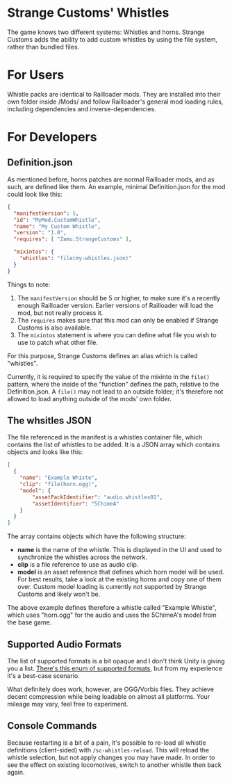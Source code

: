 # Strange Customs' Whistles

The game knows two different systems: Whistles and horns. Strange Customs adds the ability to add custom whistles by using the file system, rather than bundled files.

# For Users

Whistle packs are identical to Railloader mods. They are installed into their own folder inside /Mods/ and follow Railloader's general mod loading rules,
including dependencies and inverse-dependencies.


# For Developers

## Definition.json
As mentioned before, horns patches are normal Railloader mods, and as such, are defined like them. An example, minimal Definition.json for the mod could look like this:

```json
{
  "manifestVersion": 5,
  "id": "MyMod.CustomWhistle",
  "name": "My Custom Whistle",
  "version": "1.0",
  "requires": [ "Zamu.StrangeCustoms" ],

  "mixintos": {
    "whistles": "file(my-whistles.json)"
  }
}
```

Things to note:

1. The `manifestVersion` should be 5 or higher, to make sure it's a recently enough Railloader version. Earlier versions of Railloader will load the mod, but not
   really process it.
1. The `requires` makes sure that this mod can only be enabled if Strange Customs is also available.
1. The `mixintos` statement is where you can define what file you wish to use to patch what other file.

For this purpose, Strange Customs defines an alias which is called "whistles".

Currently, it is required to specify the value of the mixinto in the `file()` pattern, where the inside of the "function" defines the path, relative to the Definition.json.
A `file()` may not lead to an outside folder; it's therefore not allowed to load anything outside of the mods' own folder.

## The whsitles JSON
The file referenced in the manifest is a whistles container file, which contains the list of whistles to be added. It is a JSON array which contains objects and looks like this:

```json
[
  {
    "name": "Example Whiste",
    "clip": "file(horn.ogg)",
    "model": {
        "assetPackIdentifier": "audio.whistles01",
        "assetIdentifier": "5ChimeA"
    }
  }
]
```

The array contains objects which have the following structure:

- **name** is the name of the whistle. This is displayed in the UI and used to synchronize the whistles across the network.
- **clip** is a file reference to use as audio clip.
- **model** is an asset reference that defines which horn model will be used. For best results, take a look at the existing horns and copy one of them over. Custom
  model loading is currently not supported by Strange Customs and likely won't be.

The above example defines therefore a whistle called "Example Whistle", which uses "horn.ogg" for the audio and uses the 5ChimeA's model from the base game.

## Supported Audio Formats

The list of supported formats is a bit opaque and I don't think Unity is giving you a list. [There's this enum of supported formats](https://docs.unity3d.com/ScriptReference/AudioType.html), but from my experience it's a best-case scenario.

What definitely does work, however, are OGG/Vorbis files. They achieve decent compression while being loadable on almost all platforms. Your mileage may vary, feel free to experiment.

## Console Commands
Because restarting is a bit of a pain, it's possible to re-load all whistle definitions (client-sided) with `/sc-whistles-reload`. This will reload the whistle selection, but not apply changes you may have made. In order to see the effect
on existing locomotives, switch to another whistle then back again.